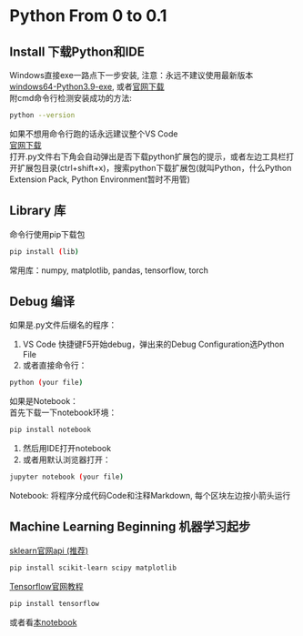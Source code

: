 # Python From 0 to 0.1

## Install 下载Python和IDE 
Windows直接exe一路点下一步安装, 注意：永远不建议使用最新版本    
[windows64-Python3.9-exe](https://www.python.org/ftp/python/3.9.12/python-3.9.12-amd64.exe), 或者[官网下载](https://www.python.org/downloads/)  
附cmd命令行检测安装成功的方法: 
```bash
python --version
```
如果不想用命令行跑的话永远建议整个VS Code  
[官网下载](https://code.visualstudio.com/)  
打开.py文件右下角会自动弹出是否下载python扩展包的提示，或者左边工具栏打开扩展包目录(ctrl+shift+x)，搜索python下载扩展包(就叫Python，什么Python Extension Pack, Python Environment暂时不用管)  

## Library 库
命令行使用pip下载包
```bash
pip install (lib)
```
常用库：numpy, matplotlib, pandas, tensorflow, torch

## Debug 编译
如果是.py文件后缀名的程序：  
1. VS Code 快捷键F5开始debug，弹出来的Debug Configuration选Python File  
2. 或者直接命令行：
```bash
python (your file)
```
如果是Notebook：  
首先下载一下notebook环境：
```bash
pip install notebook
```
1. 然后用IDE打开notebook
2. 或者用默认浏览器打开：
```bash
jupyter notebook (your file)
```
Notebook: 将程序分成代码Code和注释Markdown, 每个区块左边按小箭头运行

## Machine Learning Beginning 机器学习起步
[sklearn官网api (推荐)](https://scikit-learn.org/stable/modules/classes.html)
```bash
pip install scikit-learn scipy matplotlib
```
[Tensorflow官网教程](https://www.tensorflow.org/tutorials/quickstart/beginner)  
```bash
pip install tensorflow
```
或者看[本notebook](https://github.com/H3CO3/homeworks/blob/main/PythonSetup/Notebook.ipynb)
